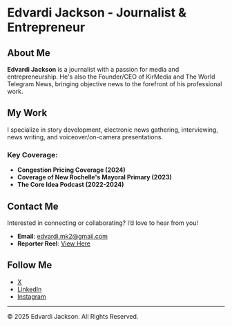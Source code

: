 # Edvardi Jackson - Journalist & Entrepreneur

## About Me
**Edvardi Jackson** is a journalist with a passion for media and entrepreneurship. He's also the Founder/CEO of KirMedia and The World Telegram News, bringing objective news to the forefront of his professional work.

## My Work
I specialize in story development, electronic news gathering, interviewing, news writing, and voiceover/on-camera presentations.

### Key Coverage:
- **Congestion Pricing Coverage (2024)**
- **Coverage of New Rochelle's Mayoral Primary (2023)**
- **The Core Idea Podcast (2022-2024)**

## Contact Me
Interested in connecting or collaborating? I’d love to hear from you!

- **Email**: [edvardi.mk2@gmail.com](mailto:edvardi.mk2@gmail.com)
- **Reporter Reel**: [View Here](your-reel-link-here)

## Follow Me
- [X](https://x.com/EdvardiJ)
- [LinkedIn](https://www.linkedin.com/in/edvardij/)
- [Instagram](https://www.instagram.com/edvardij/)

---

© 2025 Edvardi Jackson. All Rights Reserved.
